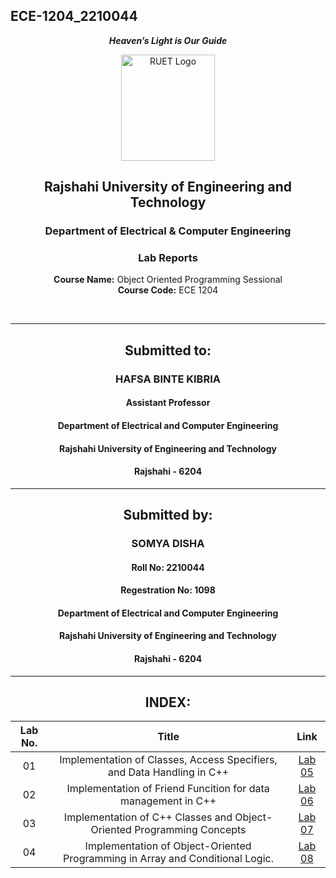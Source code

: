 ## ECE-1204_2210044
<div align="center">
  
_**Heaven’s Light is Our Guide**_
</div>

<p align="center">
  <img src="https://github.com/user-attachments/assets/18531be8-2a84-4bea-9027-5f1c40549dfa" alt="RUET Logo" style="width:150px;height:170px;">
</p>

<div align="center">
  
  ## **Rajshahi University of Engineering and Technology** <br> 
  ### **Department of Electrical & Computer Engineering**
  ### **Lab Reports**<br>
  **Course Name:** Object Oriented Programming Sessional<br>
  **Course Code:** ECE 1204
</div>

<br>

<div align="center">

---  
##  Submitted to: 

### **HAFSA BINTE KIBRIA**
#### Assistant Professor
#### Department of Electrical and Computer Engineering
#### Rajshahi University of Engineering and Technology
#### Rajshahi - 6204

---

## Submitted by:

### **SOMYA DISHA**
#### Roll No: 2210044
#### Regestration No: 1098
#### Department of Electrical and Computer Engineering
#### Rajshahi University of Engineering and Technology
#### Rajshahi - 6204

---
</div>

<div align="center">
  
## INDEX:

| Lab No. | Title | Link |
| :---: | :---: | :---: |
| 01 | Implementation of Classes, Access Specifiers, and Data Handling in C++ | [Lab 05](https://github.com/SomyaDisha44/ECE-1204_2210044/blob/main/Lab%205/Report%205.md)
| 02 | Implementation of Friend Funcition for data management in C++ | [Lab 06](https://github.com/SomyaDisha44/ECE-1204_2210044/blob/main/Lab%206/Report%206.md)
| 03 | Implementation of C++ Classes and Object-Oriented Programming Concepts | [Lab 07](https://github.com/SomyaDisha44/ECE-1204_2210044/blob/main/Lab%207/Report%207.md)
| 04 | Implementation of Object-Oriented Programming in Array and Conditional Logic. | [Lab 08](https://github.com/SomyaDisha44/ECE-1204_2210044/blob/main/Lab%208/Report%208.md)

</div>

